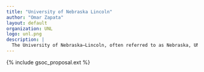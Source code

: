 ```yaml
---
title: "University of Nebraska Lincoln"
author: "Omar Zapata"
layout: default
organization: UNL
logo: unl.png
description: |
  The University of Nebraska–Lincoln, often referred to as Nebraska, UNL or NU, is a public research university in the city of Lincoln, in the state of Nebraska in the Midwestern United States.[6] It is the state's oldest university, and the largest in the University of Nebraska system.
---
```


{% include gsoc_proposal.ext %}
